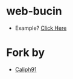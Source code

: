 # web-bucin


* Example? <a href="//bucin.clph.me">Click Here</a>

# Fork by 

* <a href="//github.com/caliph91">Caliph91</a>

